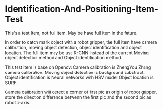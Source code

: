 # Identification-And-Positioning-Item-Test
This's a test Item, not full item. May be have full item in the future.

In order to catch mark object with a robot gripper, the full item have camera calibration, moving object detection, object identification and object location.
The full item may be use R-CNN instead of the current Moving object detection method and Object identification method.

This test item is base on Opencv:
Camera calibration is ZhengYou Zhang camera calibration.
Moving object detection is background substract.
Object identification is Neural networks with HSV model
Object location is SURF.

Camera calibration will detect a corner of first pic as origin of robot gripper, store the direction difference betwenn the first pic and the second pic as robot x-axis.
